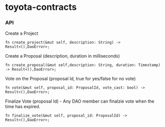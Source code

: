 # toyota-contracts

### API

Create a Project
```
fn create_project(&mut self, description: String) -> Result<(),DaoError>;
```

Create a Proposal (description, duration in milliseconds)
```
fn create_proposal(&mut self,description: String, duration: Timestamp) -> Result<(),DaoError>;
```

Vote on the Proposal (proposal Id, true for yes/false for no vote)
```
fn vote(&mut self, proposal_id: ProposalId, vote_cast: bool) -> Result<(),DaoError>;
```

Finalize Vote (proposal Id) - Any DAO member can finalzie vote when the time has expired.
```
fn finalize_vote(&mut self, proposal_id: ProposalId) -> Result<(),DaoError>;
```
